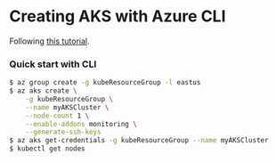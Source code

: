 # Creating AKS with Azure CLI

Following [this tutorial](https://docs.microsoft.com/en-us/azure/aks/tutorial-kubernetes-prepare-app).

### Quick start with CLI

```bash
$ az group create -g kubeResourceGroup -l eastus
$ az aks create \
    -g kubeResourceGroup \
    --name myAKSCluster \
    --node-count 1 \
    --enable-addons monitoring \
    --generate-ssh-keys
$ az aks get-credentials -g kubeResourceGroup --name myAKSCluster
$ kubectl get nodes
```
